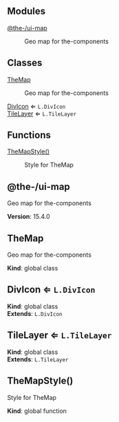 <!--- Code generated by @the-/script-doc. DO NOT EDIT. -->

## Modules

<dl>
<dt><a href="#module_@the-/ui-map">@the-/ui-map</a></dt>
<dd><p>Geo map for the-components</p>
</dd>
</dl>

## Classes

<dl>
<dt><a href="#TheMap">TheMap</a></dt>
<dd><p>Geo map for the-components</p>
</dd>
<dt><a href="#DivIcon">DivIcon</a> ⇐ <code>L.DivIcon</code></dt>
<dd></dd>
<dt><a href="#TileLayer">TileLayer</a> ⇐ <code>L.TileLayer</code></dt>
<dd></dd>
</dl>

## Functions

<dl>
<dt><a href="#TheMapStyle">TheMapStyle()</a></dt>
<dd><p>Style for TheMap</p>
</dd>
</dl>

<a name="module_@the-/ui-map"></a>

## @the-/ui-map
Geo map for the-components

**Version**: 15.4.0  
<a name="TheMap"></a>

## TheMap
Geo map for the-components

**Kind**: global class  
<a name="DivIcon"></a>

## DivIcon ⇐ <code>L.DivIcon</code>
**Kind**: global class  
**Extends**: <code>L.DivIcon</code>  
<a name="TileLayer"></a>

## TileLayer ⇐ <code>L.TileLayer</code>
**Kind**: global class  
**Extends**: <code>L.TileLayer</code>  
<a name="TheMapStyle"></a>

## TheMapStyle()
Style for TheMap

**Kind**: global function
